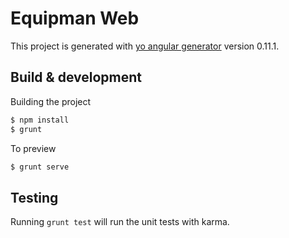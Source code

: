 # Equipman Web

This project is generated with [yo angular generator](https://github.com/yeoman/generator-angular)
version 0.11.1.

## Build & development

Building the project

```sh
$ npm install
$ grunt
```

To preview

```sh
$ grunt serve
```

## Testing

Running `grunt test` will run the unit tests with karma.
